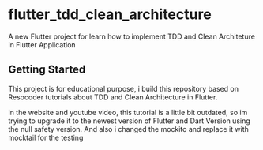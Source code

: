 # flutter_tdd_clean_architecture

A new Flutter project for learn how to implement TDD and Clean Architeture in Flutter Application

## Getting Started

This project is for educational purpose, i build this repository based on Resocoder tutorials about TDD and Clean Architecture in Flutter.

in the website and youtube video, this tutorial is a little bit outdated, so im trying to upgrade it to the newest version of Flutter and Dart Version using the null safety version. And also i changed the mockito and replace it with mocktail for the testing
